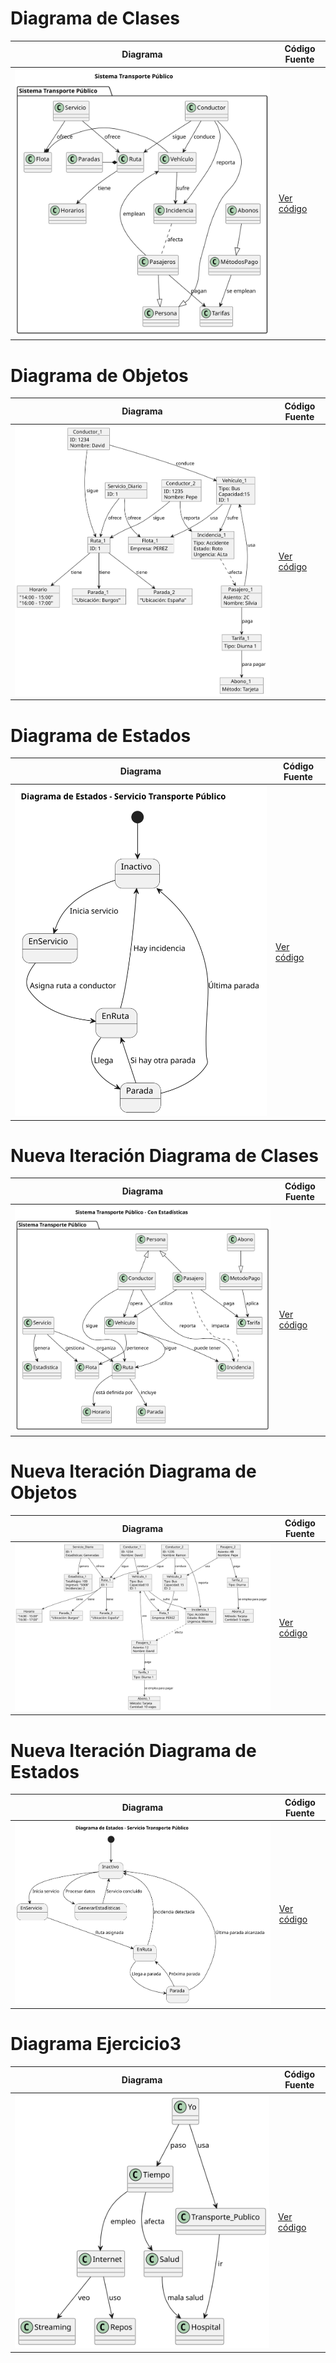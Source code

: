# Diagrama de Clases 
| Diagrama | Código Fuente |
|----------|---------------|
| ![Diagrama de Clases](https://github.com/Ingenieria-Informatica-UNEATLANTICO/app-actividad-post-parcial-DavidGarciaCosta/blob/main/images/DiagramaClasesExamen.svg) | [Ver código](https://github.com/Ingenieria-Informatica-UNEATLANTICO/app-actividad-post-parcial-DavidGarciaCosta/blob/main/modelosUML/DiagramaClasesExamen.puml) |

# Diagrama de Objetos 

| Diagrama | Código Fuente |
|----------|---------------|
| ![Diagrama de Objetos](https://github.com/Ingenieria-Informatica-UNEATLANTICO/app-actividad-post-parcial-DavidGarciaCosta/blob/main/images/DiagramaObjetosExamen.svg) | [Ver código](https://github.com/Ingenieria-Informatica-UNEATLANTICO/app-actividad-post-parcial-DavidGarciaCosta/blob/main/modelosUML/DiagramaObjetosExamen.puml) |

# Diagrama de Estados

| Diagrama | Código Fuente |
|----------|---------------|
| ![Diagrama de Estados](https://github.com/Ingenieria-Informatica-UNEATLANTICO/app-actividad-post-parcial-DavidGarciaCosta/blob/main/images/DiagramaEstadosExamen.svg) | [Ver código](https://github.com/Ingenieria-Informatica-UNEATLANTICO/app-actividad-post-parcial-DavidGarciaCosta/blob/main/modelosUML/DiagramaEstadosExamen.puml) |

# Nueva Iteración Diagrama de Clases

| Diagrama | Código Fuente |
|----------|---------------|
| ![Nueva Iteración Diagrama de Clases](https://github.com/Ingenieria-Informatica-UNEATLANTICO/app-actividad-post-parcial-DavidGarciaCosta/blob/main/images/NuevaIteracionDiagramaClases.svg) | [Ver código](https://github.com/Ingenieria-Informatica-UNEATLANTICO/app-actividad-post-parcial-DavidGarciaCosta/blob/main/modelosUML/NuevaIteracionDiagramaClases.puml) |

# Nueva Iteración Diagrama de Objetos

| Diagrama | Código Fuente |
|----------|---------------|
| ![Nueva Iteración Diagrama de Objetos](https://github.com/Ingenieria-Informatica-UNEATLANTICO/app-actividad-post-parcial-DavidGarciaCosta/blob/main/images/NuevaIteracionDiagramaObjetos.svg) | [Ver código](https://github.com/Ingenieria-Informatica-UNEATLANTICO/app-actividad-post-parcial-DavidGarciaCosta/blob/main/modelosUML/NuevaIteracionDiagramaObjetos.puml) |

# Nueva Iteración Diagrama de Estados

| Diagrama | Código Fuente |
|----------|---------------|
| ![Nueva Iteración Diagrama de Estados](https://github.com/Ingenieria-Informatica-UNEATLANTICO/app-actividad-post-parcial-DavidGarciaCosta/blob/main/images/NuevaIteracionDiagramaEstados.svg) | [Ver código](https://github.com/Ingenieria-Informatica-UNEATLANTICO/app-actividad-post-parcial-DavidGarciaCosta/blob/main/modelosUML/NuevaIteracionDiagramaEstados.puml) |

# Diagrama Ejercicio3
| Diagrama | Código Fuente |
|----------|---------------|
| ![Diagrama del Ejercicio3](https://github.com/Ingenieria-Informatica-UNEATLANTICO/app-actividad-post-parcial-DavidGarciaCosta/blob/main/images/DiagramaEjercicio3.svg) | [Ver código](https://github.com/Ingenieria-Informatica-UNEATLANTICO/app-actividad-post-parcial-DavidGarciaCosta/blob/main/modelosUML/DiagramaEjercicio3.puml) |